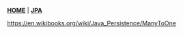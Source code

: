 [**HOME**](index.md) | [**JPA**](jpa.md)



https://en.wikibooks.org/wiki/Java_Persistence/ManyToOne
